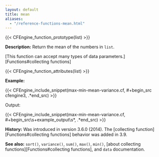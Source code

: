 ```yaml
---
layout: default
title: mean
aliases:
  - "/reference-functions-mean.html"
---
```


{{< CFEngine_function_prototype(list) >}}

**Description:** Return the mean of the numbers in `list`.

[This function can accept many types of data parameters.][Functions#collecting functions]

{{< CFEngine_function_attributes(list) >}}

**Example:**

{{< CFEngine_include_snippet(max-min-mean-variance.cf, #\+begin_src cfengine3, .*end_src) >}}

Output:

{{< CFEngine_include_snippet(max-min-mean-variance.cf, #\+begin_src\s+example_output\s*, .*end_src) >}}

**History:** Was introduced in version 3.6.0 (2014). The [collecting function][Functions#collecting functions] behavior was added in 3.9.

**See also:** `sort()`, `variance()`, `sum()`, `max()`, `min()`, [about collecting functions][Functions#collecting functions], and `data` documentation.
